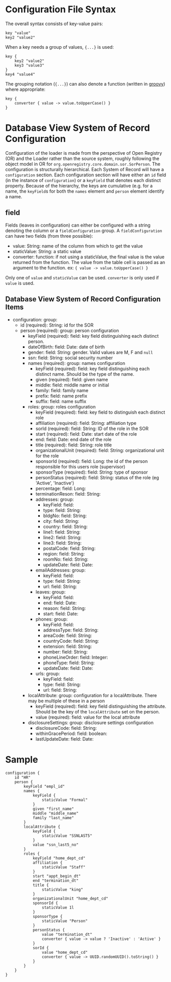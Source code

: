 # Configuration File Syntax
The overall syntax consists of key-value pairs:

    key "value"
    key2 "value2"

When a key needs a group of values, `{...}` is used:

    key {
        key2 "value2"
        key3 "value3"
    }
    key4 "value4"

The grouping notation (`{...}`) can also denote a function (written in [groovy](http://groovy.codehaus.org/)) where
appropriate:

    key {
        converter { value -> value.toUpperCase() }
    }

# Database View System of Record Configuration
Configuration of the loader is made from the perspective of Open Registry (OR) and the Loader rather than the source
system, roughly following the object model in OR for `org.openregistry.core.domain.sor.SorPerson`. The configuration is
structurally hierarchical. Each System of Record will have a `configuration` section. Each configuration section will
have either an `id` field (in the instance of `configuration`) or a `keyField` that denotes each distinct property.
Because of the hierarchy, the keys are cumulative (e.g. for a name, the `keyField`s for both the `names` element and
`person` element identify a name.

## field
Fields (leaves in configuration) can either be configured with a string denoting the column or a `fieldConfiguration`
group. A `fieldConfiguration` can have two fields (from three possible):

* value: String: name of the column from which to get the value
* staticValue: String: a static value
* converter: function: if not using a staticValue, the final value is the value returned from the function. The value
from the table cell is passed as an argument to the function. ex: `{ value -> value.toUpperCase() }`

Only one of `value` and `staticValue` can be used. `converter` is only used if `value` is used.

## Database View System of Record Configuration Items
* configuration: group:
    * id (required): String: id for the SOR
    * person (required): group: person configuration
        * keyField (required): field: key field distinguishing each distinct person.
        * dateOfBirth: field: Date: date of birth
        * gender: field: String: gender. Valid values are M, F and `null`
        * ssn: field: String: social security number
        * names (required): group: names configuration
            * keyField (required): field: key field distinguishing each distinct name. Should be the type of the name.
            * given (required): field: given name
            * middle: field: middle name or initial
            * family: field: family name
            * prefix: field: name prefix
            * suffix: field: name suffix
        * roles: group: roles configuration
            * keyField (required): field: key field to distinguish each distinct role
            * affiliation (required): field: String: affiliation type
            * sorId (required): field: String: ID of the role in the SOR
            * start (required): field: Date: start date of the role
            * end: field: Date: end date of the role
            * title (required): field: String: role title
            * organizationalUnit (required): field: String: organizational unit for the role
            * sponsorId (required): field: Long: the id of the person responsible for this users role (supervisor)
            * sponsorType (required): field: String: type of sponsor
            * personStatus (required): field: String: status of the role (eg 'Active', 'Inactive')
            * percentage: field: Long:
            * terminationReson: field: String:
            * addresses: group:
                * keyField: field:
                * type: field: String:
                * bldgNo: field: String:
                * city: field: String:
                * country: field: String:
                * line1: field: String:
                * line2: field: String:
                * line3: field: String:
                * postalCode: field: String:
                * region: field: String:
                * roomNo: field: String:
                * updateDate: field: Date:
            * emailAddresses: group:
                * keyField: field:
                * type: field: String:
                * url: field: String:
            * leaves: group:
                * keyField: field:
                * end: field: Date:
                * reason: field: String:
                * start: field: Date:
            * phones: group:
                * keyField: field:
                * addressType: field: String:
                * areaCode: field: String:
                * countryCode: field: String:
                * extension: field: String:
                * number: field: String:
                * phoneLineOrder: field: Integer:
                * phoneType: field: String:
                * updateDate: field: Date:
            * urls: group:
                * keyField: field:
                * type: field: String:
                * url: field: String:
        * localAttribute: group: configuration for a localAttribute. There may be multiple of these in a person
            * keyField (required): field: key field distinguishing the attribute. Should be the key of the `localAttribute` set on
            the person.
            * value (required): field: value for the local attribute
        * disclosureSettings: group: disclosure settings configuration
            * disclosureCode: field: String:
            * withinGracePeriod: field: boolean:
            * lastUpdateDate: field: Date:

# Sample
    configuration {
        id "HR"
        person {
            keyField "empl_id"
            names {
                keyField {
                    staticValue "Formal"
                }
                given "first_name"
                middle "middle_name"
                family "last_name"
            }
            localAttribute {
                keyField {
                    staticValue "SSNLAST5"
                }
                value "ssn_last5_no"
            }
            roles {
                keyField "home_dept_cd"
                affiliation {
                    staticValue "Staff"
                }
                start "appt_begin_dt"
                end "termination_dt"
                title {
                    staticValue "king"
                }
                organizationalUnit "home_dept_cd"
                sponsorId {
                    staticValue 1l
                }
                sponsorType {
                    staticValue "Person"
                }
                personStatus {
                    value "termination_dt"
                    converter { value -> value ? 'Inactive' : 'Active' }
                }
                sorId {
                    value "home_dept_cd"
                    converter { value -> UUID.randomUUID().toString() }
                }
            }
        }
    }